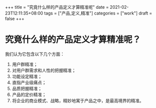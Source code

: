 +++
title = "究竟什么样的产品定义才算精准呢"
date = 2021-02-23T12:11:35+08:00
tags = ["产品,定义,精准"]
categories = ["work"]
draft = false
+++

# 究竟什么样的产品定义才算精准呢？

我们认为它包含以下几个方面：

1. 用户群精准；
1. 对用户群需求和人性的把握精准；
1. 功能设定精准；
1. 直指产业级痛点；
1. 品质把握精准；
1. 产品的定价精准；
1. 将企业的商业模式、战略，精妙地寓于产品之中，是最高境界的精准。